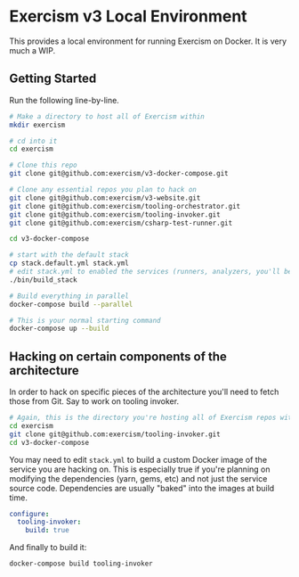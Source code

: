 # Exercism v3 Local Environment

This provides a local environment for running Exercism on Docker. It is very much a WIP.

## Getting Started

Run the following line-by-line.

```bash
# Make a directory to host all of Exercism within
mkdir exercism

# cd into it
cd exercism

# Clone this repo
git clone git@github.com:exercism/v3-docker-compose.git

# Clone any essential repos you plan to hack on
git clone git@github.com:exercism/v3-website.git
git clone git@github.com:exercism/tooling-orchestrator.git
git clone git@github.com:exercism/tooling-invoker.git
git clone git@github.com:exercism/csharp-test-runner.git

cd v3-docker-compose

# start with the default stack
cp stack.default.yml stack.yml
# edit stack.yml to enabled the services (runners, analyzers, you'll be using)
./bin/build_stack

# Build everything in parallel
docker-compose build --parallel

# This is your normal starting command
docker-compose up --build
```

## Hacking on certain components of the architecture

In order to hack on specific pieces of the architecture you'll need to fetch those from Git.  Say to work on tooling invoker.

```bash
# Again, this is the directory you're hosting all of Exercism repos within
cd exercism
git clone git@github.com:exercism/tooling-invoker.git
cd v3-docker-compose
```

You may need to edit `stack.yml` to build a custom Docker image of the service you are hacking on.  This is especially true if you're planning on modifying the dependencies (yarn, gems, etc) and not just the service source code. Dependencies are usually "baked" into the images at build time.

```yaml
configure:
  tooling-invoker:
    build: true
```

And finally to build it:

```bash
docker-compose build tooling-invoker
```